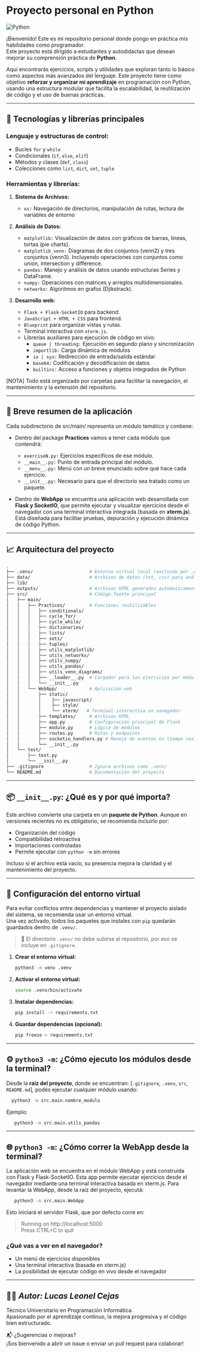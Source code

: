 # Proyecto personal en Python 

![Python](https://img.shields.io/badge/Python-3.x-blue?logo=python)

¡Bienvenido! Este es mi repositorio personal donde pongo en práctica mis habilidades como programador.  
Este proyecto está dirigido a estudiantes y autodidactas que desean mejorar su comprensión práctica de **Python**.

Aquí encontrarás ejercicios, scripts y utilidades que exploran tanto lo básico como aspectos más avanzados del lenguaje.
Este proyecto tiene como objetivo **reforzar y organizar mi aprendizaje** en programación con Python, usando una estructura 
modular que facilita la escalabilidad, la reutilización de código y el uso de buenas prácticas.

---

## 🧰 Tecnologías y librerías principales

### Lenguaje y estructuras de control:

- Bucles `for` y `while`
- Condicionales (`if`, `else`, `elif`)
- Métodos y clases (`def`, `class`) 
- Colecciones como `list`, `dict`, `set`, `tuple`

### Herramientas y librerías:
1. **Sistema de Archivos:**
    - `os:` Navegación de directorios, manipulación de rutas, lectura de variables de entorno

2. **Análisis de Datos:**
   - `matplotlib:` Visualización de datos con gráficos de barras, líneas, tortas (pie charts).
   - `matplotlib_venn:` Diagramas de dos conjuntos (venn2) y tres conjuntos (venn3). Incluyendo operaciones
      con conjuntos como union, intersection y difference.
   - `pandas:` Manejo y análisis de datos usando estructuras Series y DataFrame.
   - `numpy:` Operaciones con matrices y arreglos multidimensionales.
   - `networkx:` Algoritmos en grafos (Djikstrack).

3. **Desarrollo web:**

    - `Flask + Flask-SocketIO` para backend.
    - `JavaScript + HTML + CSS` para frontend.
    - `Blueprint` para organizar vistas y rutas. 
    - Terminal interactiva con `xterm.js`.
    - Librerías auxiliares para ejecución de código en vivo:
      - `queue | threading:` Ejecución en segundo plano y sincronización
      - `importlib:` Carga dinámica de módulos 
      - `io | sys:` Redirección de entrada/salida estándar 
      - `base64:` Codificación y decodificación de datos 
      - `builtins:` Acceso a funciones y objetos integrados de Python

[NOTA] Todo está organizado por carpetas para facilitar la navegación, el mantenimiento y la extensión del repositorio.

---

## 🧱 Breve resumen de la aplicación

Cada subdirectorio de src/main/ representa un módulo temático y contiene:
- Dentro del package **Practices** vamos a tener cada módulo que contendrá:
  - `exerciseN.py:` Ejercicios específicos de ese módulo.
  - `__main__.py:` Punto de entrada principal del módulo.
  - `__menu__.py:` Menú con un breve enunciado sobre qué hace cada ejercicio.
  - `__init__.py:` Necesario para que el directorio sea tratado como un paquete.


- Dentro de **WebApp** se encuentra una aplicación web desarrollada con **Flask y SocketIO**, 
que permite ejecutar y visualizar ejercicios desde el navegador con una terminal 
interactiva integrada (basada en **xterm.js**). Está diseñada para facilitar pruebas, 
depuración y ejecución dinámica de código Python.

---
## 📈 Arquitectura del proyecto

``` bash
.
├── .venv/                     # Entorno virtual local (excluido por .gitignore)
├── data/                      # Archivos de datos (txt, csv) para análisis y gráficos
├── lib/
├── outputs/                   # Archivos HTML generados automaticamente por Networx
├── src/                       # Código fuente principal
│   ├── main/
│   │   ├── Practices/         # Funciones reutilizables
│   │   │   ├── conditionals/
│   │   │   ├── cycle_for/
│   │   │   ├── cycle_while/
│   │   │   ├── dictionaries/
│   │   │   ├── lists/
│   │   │   ├── sets/
│   │   │   ├── tuples/
│   │   │   ├── utils_matplotlib/
│   │   │   ├── utils_networkx/
│   │   │   ├── utils_numpy/
│   │   │   ├── utils_pandas/
│   │   │   ├── utils_venn_diagrams/
│   │   │   ├── __loader__.py  # Cargador para los ejercicios por módulo
│   │   │   └── __init__.py
│   │   └── WebApp/            # Aplicación web
│   │       ├── static/  
│   │       │    ├── javascript/
│   │       │    ├── style/
│   │       │    └── xterm/   # Terminal interactiva en navegador
│   │       ├── templates/     # Archivos HTML
│   │       ├── app.py         # Configuración principal de Flask
│   │       ├── module.py      # Lógica de módulos
│   │       ├── routes.py      # Rutas y endpoints
│   │       ├── socketio_handlers.py # Manejo de eventos en tiempo real
│   │       └── __init__.py
│   └── test/                      
│       ├── test.py
│       └── __init__.py
├── .gitignore                 # Ignora archivos como .venv/
└── README.md                  # Documentación del proyecto
```
---

## 📦 `__init__.py`: ¿Qué es y por qué importa?

Este archivo convierte una carpeta en un **paquete de Python**. Aunque en versiones recientes no es obligatorio, se recomienda incluirlo por:

- Organización del código
- Compatibilidad retroactiva 
- Importaciones controladas
- Permite ejecutar con `python -m` sin errores

Incluso si el archivo está vacío, su presencia mejora la claridad y el mantenimiento del proyecto.

---

## 🔧 Configuración del entorno virtual

Para evitar conflictos entre dependencias y mantener el proyecto aislado del sistema, se recomienda usar un entorno virtual.  
Una vez activado, todos los paquetes que instales con `pip` quedarán guardados dentro de `.venv/`.

> 📝 El directorio `.venv/` no debe subirse al repositorio, por eso se incluye en `.gitignore`.

1. **Crear el entorno virtual:**

    ```bash
    python3 -m venv .venv
    ```

2. **Activar el entorno virtual:**

    ```bash
    source .venv/bin/activate
    ```

3. **Instalar dependencias:**

    ```bash
    pip install -r requirements.txt
    ```

4. **Guardar dependencias (opcional):**

    ```bash
    pip freeze > requirements.txt
    ```

---

## ⚙️ `python3 -m`: ¿Cómo ejecuto los módulos desde la terminal?

Desde la **raíz del proyecto**, donde se encuentran: 
[`.gitignore`, `.venv`, `src`, `README.md`], podés ejecutar cualquier módulo usando:
```bash
  python3 -m src.main.nombre_modulo
```
Ejemplo:
```bash
   python3 -m src.main.utils_pandas
```

---

## 🌐 `python3 -m`:  ¿Cómo correr la WebApp desde la terminal?

La aplicación web se encuentra en el módulo WebApp y está construida 
con Flask y Flask-SocketIO. Esta app permite ejecutar ejercicios desde 
el navegador mediante una terminal interactiva basada en xterm.js. 
Para levantar la WebApp, desde la raíz del proyecto, ejecutá:
```bash
   python3 -m src.main.WebApp
```

Esto iniciará el servidor Flask, que por defecto corre en:
> Running on http://localhost:5000 \
> Press CTRL+C to quit

###  ¿Qué vas a ver en el navegador? 
- Un menú de ejercicios disponibles 
- Una terminal interactiva (basada en xterm.js)
- La posibilidad de ejecutar código en vivo desde el navegador
---

## 👨‍💻 _Autor: Lucas Leonel Cejas_

Técnico Universitario en Programación Informática.  
Apasionado por el aprendizaje continuo, la mejora progresiva y el código bien estructurado.

📬 ¿Sugerencias o mejoras?  
¡Sos bienvenido a abrir un issue o enviar un pull request para colaborar!